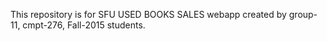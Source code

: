 This repository is for SFU USED BOOKS SALES webapp created by group-11, cmpt-276, Fall-2015 students.
